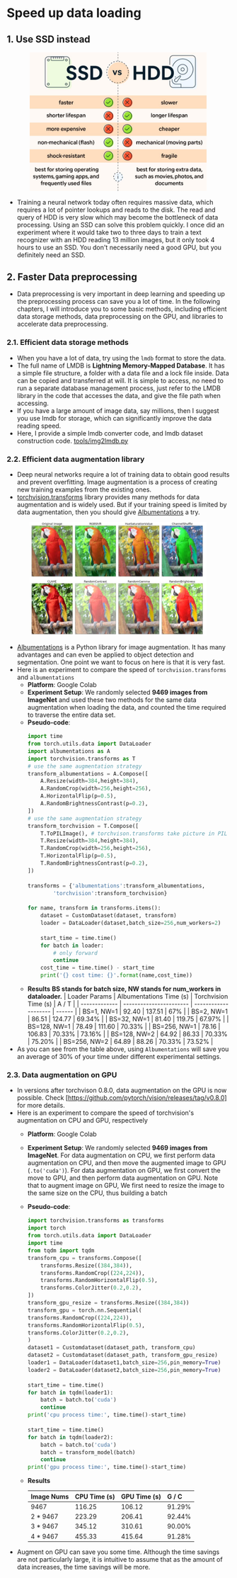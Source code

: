 # Speed up data loading
## 1. Use SSD instead
<div align=center>
<img src='images/img11.JPG' width=400>
</div>

- Training a neural network today often requires massive data, which requires a lot of pointer lookups and reads to the disk. The read and query of HDD is very slow which may become the bottleneck of data processing. Using an SSD can solve this problem quickly. I once did an experiment where it would take two to three days to train a text recognizer with an HDD reading 13 million images, but it only took 4 hours to use an SSD. You don't necessarily need a good GPU, but you definitely need an SSD.

## 2. Faster Data preprocessing
- Data preprocessing is very important in deep learning and speeding up the preprocessing process can save you a lot of time. In the following chapters, I will introduce you to some basic methods, including efficient data storage methods, data preprocessing on the GPU, and libraries to accelerate data preprocessing.
### 2.1. Efficient data storage methods
- When you have a lot of data, try using the `lmdb` format to store the data.
- The full name of LMDB is **Lightning Memory-Mapped Database**. It has a simple file structure, a folder with a data file and a lock file inside. Data can be copied and transferred at will. It is simple to access, no need to run a separate database management process, just refer to the LMDB library in the code that accesses the data, and give the file path when accessing.
- If you have a large amount of image data, say millions, then I suggest you use lmdb for storage, which can significantly improve the data reading speed.
- Here, I provide a simple lmdb converter code, and lmdb dataset construction code. [tools/img2lmdb.py](tools/img2lmdb.py)
### 2.2. Efficient data augmentation library
- Deep neural networks require a lot of training data to obtain good results and prevent overfitting. Image augmentation is a process of creating new training examples from the existing ones.
- [torchvision.transforms](https://pytorch.org/vision/stable/transforms.html) library provides many methods for data augmentation and is widely used. But if your training speed is limited by data augmentation, then you should give [Albumentations](https://github.com/albumentations-team/albumentations) a try.
<div align=center>
<img src='images/img12.jpg' width=400>
</div>

- [Albumentations](https://github.com/albumentations-team/albumentations) is a Python library for image augmentation. It has many advantages and can even be applied to object detection and segmentation. One point we want to focus on here is that it is very fast.
- Here is an experiment to compare the speed of `torchvision.transforms` and `albumentations`
    * **Platform**: Google Colab
    * **Experiment Setup**: We randomly selected **9469 images from ImageNet** and used these two methods for the same data augmentation when loading the data, and counted the time required to traverse the entire data set.
    * **Pseudo-code**:
        ```python
        import time
        from torch.utils.data import DataLoader
        import albumentations as A
        import torchvision.transforms as T
        # use the same augmentation strategy
        transform_albumentations = A.Compose([
            A.Resize(width=384,height=384),
            A.RandomCrop(width=256,height=256),
            A.HorizontalFlip(p=0.5),
            A.RandomBrightnessContrast(p=0.2),
        ])
        # use the same augmentation strategy
        transform_torchvision = T.Compose([
            T.ToPILImage(), # torchvison.transforms take picture in PIL form
            T.Resize(width=384,height=384),
            T.RandomCrop(width=256,height=256),
            T.HorizontalFlip(p=0.5),
            T.RandomBrightnessContrast(p=0.2),
        ])

        transforms = {'albumentations':transform_albumentations,
                'torchvision':transform_torchvision}

        for name, transform in transforms.items():
            dataset = CustomDataset(dataset, transform)
            loader = DataLoader(dataset,batch_size=256,num_workers=2)

            start_time = time.time()
            for batch in loader:
                # only forward
                continue
            cost_time = time.time() - start_time
            print('{} cost time: {}'.format(name,cost_time))
        ```
    * **Results**
      **BS stands for batch size, NW stands for num_workers in dataloader.**
      | Loader Params | Albumentations Time (s) | Torchvision Time (s) | A / T  |
      | ------------- | ----------------------- | -------------------- | ------ |
      | BS=1, NW=1    | 92.40                   | 137.51               | 67%    |
      | BS=2, NW=1    | 86.51                   | 124.77               | 69.34% |
      | BS=32, NW=1   | 81.40                   | 119.75               | 67.97% |
      | BS=128, NW=1  | 78.49                   | 111.60               | 70.33% |
      | BS=256, NW=1  | 78.16                   | 106.83               | 70.33% | 73.16% |
      | BS=128, NW=2  | 64.92                   | 86.33                | 70.33% | 75.20% |
      | BS=256, NW=2  | 64.89                   | 88.26                | 70.33% | 73.52% |
- As you can see from the table above, using `Albumentations` will save you an average of 30% of your time under different experimental settings.

### 2.3. Data augmentation on GPU
- In versions after torchvison 0.8.0, data augmentation on the GPU is now possible. Check [https://github.com/pytorch/vision/releases/tag/v0.8.0] for more details.
- Here is an experiment to compare the speed of torchvision's augmentation on CPU and GPU, respectively
    * **Platform**: Google Colab
    * **Experiment Setup**: We randomly selected **9469 images from ImageNet**. For data augmentation on CPU, we first perform data augmentation on CPU, and then move the augmented image to GPU (`.to('cuda')`). For data augmentation on GPU, we first convert the move to GPU, and then perform data augmentation on GPU. Note that to augment image on GPU, We first need to resize the image to the same size on the CPU, thus building a batch
    * **Pseudo-code**:
        ```python
        import torchvision.transforms as transforms
        import torch
        from torch.utils.data import DataLoader
        import time
        from tqdm import tqdm
        transform_cpu = transforms.Compose([
            transforms.Resize((384,384)),
            transforms.RandomCrop((224,224)),
            transforms.RandomHorizontalFlip(0.5),
            transforms.ColorJitter(0.2,0.2),
        ])
        transform_gpu_resize = transforms.Resize((384,384))
        transform_gpu = torch.nn.Sequential(
        transforms.RandomCrop((224,224)),
        transforms.RandomHorizontalFlip(0.5),
        transforms.ColorJitter(0.2,0.2),
        )
        dataset1 = Customdataset(dataset_path, transform_cpu)
        dataset2 = Customdataset(dataset_path, transform_gpu_resize)
        loader1 = DataLoader(dataset1,batch_size=256,pin_memory=True)
        loader2 = DataLoader(dataset2,batch_size=256,pin_memory=True)

        start_time = time.time()
        for batch in tqdm(loader1):
            batch = batch.to('cuda')
            continue
        print('cpu process time:', time.time()-start_time)

        start_time = time.time()
        for batch in tqdm(loader2):
            batch = batch.to('cuda')
            batch = transform_model(batch)
            continue
        print('gpu process time:', time.time()-start_time)
        ```
    * **Results**

        | Image Nums | CPU Time (s) | GPU Time (s) | G / C  |
        | ---------- | ------------ | ------------ | ------ |
        | 9467       | 116.25       | 106.12       | 91.29% |
        | 2 * 9467   | 223.29       | 206.41       | 92.44% |
        | 3 * 9467   | 345.12       | 310.61       | 90.00% |
        | 4 * 9467   | 455.33       | 415.64       | 91.28% |
- Augment on GPU can save you some time. Although the time savings are not particularly large, it is intuitive to assume that as the amount of data increases, the time savings will be more.
